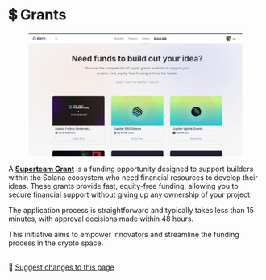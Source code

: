 # 💲 Grants

<figure><img src="../.gitbook/assets/image (7).png" alt=""><figcaption></figcaption></figure>

A [**Superteam Grant**](https://earn.superteam.fun/grants/) is a funding opportunity designed to support builders within the Solana ecosystem who need financial resources to develop their ideas. These grants provide fast, equity-free funding, allowing you to secure financial support without giving up any ownership of your project.

The application process is straightforward and typically takes less than 15 minutes, with approval decisions made within 48 hours.&#x20;

This initiative aims to empower innovators and streamline the funding process in the crypto space.

\
:link: [Suggest changes to this page](grants.md)
